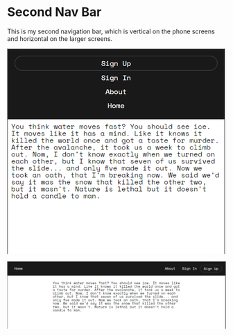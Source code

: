 # Second Nav Bar

This is my second navigation bar, which is vertical on the phone screens and horizontal on the larger screens.

![phone-screens](images/second-nav-bar-phone-screen.png)

<img src="images/second-nav-bar-larger-screen.png" alt="larger-screens">